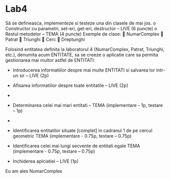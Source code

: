 # Lab4

Să se defineasca, implementeze si testeze una din clasele de mai jos.
o Constructor cu parametri, set-eri, get-eri, destructor – LIVE (6 puncte)
o Restul metodelor – TEMA (4 puncte)
Exemple de clase:
 NumarComplex
 Patrat
 Triunghi
 Cerc
 Dreptunghi 

Folosind entitatea definita la laboratorul 4 (NumarComplex, Patrat, Triunghi, etc.), denumita
acum ENTITATE, sa se creeze o aplicatie care sa permita gestionarea mai multor astfel de
ENTITATI:
- Introducerea informatiilor despre mai multe ENTITATI si salvarea lor intr-un sir –
LIVE (2p)

- Afisarea informatiilor despre toate entitatile – LIVE (2p)
- 
- Determinarea celei mai mari entitati – TEMA (implementare - 1p, testare – 1p)
- 
- Identificarea entitatilor situate [complet] in cadranul 1 de pe cercul geometric TEMA
(implementare - 0.75p, testare – 0.75p)

- Identificarea celei mai lungi secvente de entitati egale TEMA (implementare - 0.75p,
testare – 0.75p)

- Inchiderea aplciatiei – LIVE (1p) 

Eu am ales NumarComplex
